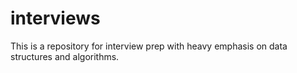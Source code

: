 # interviews
This is a repository for interview prep with heavy emphasis on data structures and algorithms.

